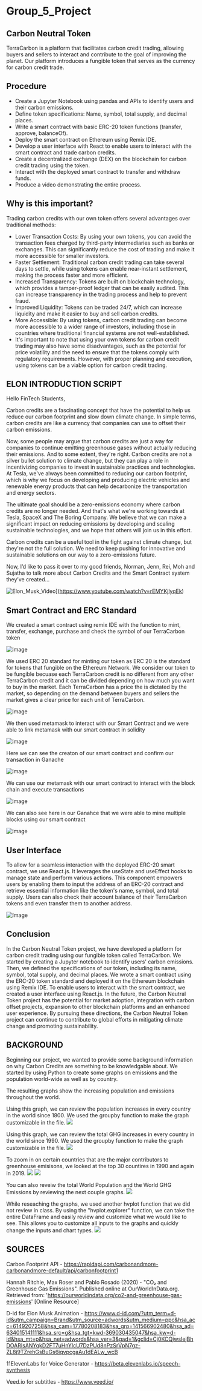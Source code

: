 # Group_5_Project #
## Carbon Neutral Token ##

TerraCarbon is a platform that facilitates carbon credit trading, allowing buyers and sellers to interact and contribute to the goal of improving the planet. Our platform introduces a fungible token that serves as the currency for carbon credit trade.

## Procedure ##

* Create a Jupyter Notebook using pandas and APIs to identify users and their carbon emissions.
* Define token specifications: Name, symbol, total supply, and decimal places.
* Write a smart contract with basic ERC-20 token functions (transfer, approve, balanceOf).
* Deploy the smart contract on Ethereum using Remix IDE.
* Develop a user interface with React to enable users to interact with the smart contract and trade carbon credits.
* Create a decentralized exchange (DEX) on the blockchain for carbon credit trading using the token.
* Interact with the deployed smart contract to transfer and withdraw funds.
* Produce a video demonstrating the entire process.

## Why is this important? ##

Trading carbon credits with our own token offers several advantages over traditional methods:

- Lower Transaction Costs: By using your own tokens, you can avoid the transaction fees charged by third-party intermediaries such as banks or exchanges. This can significantly reduce the cost of trading and make it more accessible for smaller investors.
- Faster Settlement: Traditional carbon credit trading can take several days to settle, while using tokens can enable near-instant settlement, making the process faster and more efficient.
- Increased Transparency: Tokens are built on blockchain technology, which provides a tamper-proof ledger that can be easily audited. This can increase transparency in the trading process and help to prevent fraud.
- Improved Liquidity: Tokens can be traded 24/7, which can increase liquidity and make it easier to buy and sell carbon credits.
- More Accessible: By using tokens, carbon credit trading can become more accessible to a wider range of investors, including those in countries where traditional financial systems are not well-established.
- It's important to note that using your own tokens for carbon credit trading may also have some disadvantages, such as the potential for price volatility and the need to ensure that the tokens comply with regulatory requirements. However, with proper planning and execution, using tokens can be a viable option for carbon credit trading.

## ELON INTRODUCTION SCRIPT ##

Hello FinTech Students,

Carbon credits are a fascinating concept that have the potential to help us reduce our carbon footprint and slow down climate change. In simple terms, carbon credits are like a currency that companies can use to offset their carbon emissions. 

Now, some people may argue that carbon credits are just a way for companies to continue emitting greenhouse gases without actually reducing their emissions. And to some extent, they're right. Carbon credits are not a silver bullet solution to climate change, but they can play a role in incentivizing companies to invest in sustainable practices and technologies.
At Tesla, we've always been committed to reducing our carbon footprint, which is why we focus on developing and producing electric vehicles and renewable energy products that can help decarbonize the transportation and energy sectors.

The ultimate goal should be a zero-emissions economy where carbon credits are no longer needed. And that's what we're working towards at Tesla, SpaceX and The Boring Company. We believe that we can make a significant impact on reducing emissions by developing and scaling sustainable technologies, and we hope that others will join us in this effort.

Carbon credits can be a useful tool in the fight against climate change, but they're not the full solution. We need to keep pushing for innovative and sustainable solutions on our way to a zero-emissions future.

Now, I’d like to pass it over to my good friends, Norman, Jenn, Rei, Moh and Sujatha to talk more about Carbon Credits and the Smart Contract system they’ve created…

![Elon_Musk_Video](https://github.com/zel1001/Group_5_Project/blob/main/Images/elon_final.png)](https://www.youtube.com/watch?v=rEMYKjlyqEk)

## Smart Contract and ERC Standard ##

We created a smart contract using remix IDE with the function to mint, transfer, exchange, purchase and check the symbol of our TerraCarbon token

![image](https://github.com/reidema/Group_5_Project/assets/117589787/2eea5d3d-00f5-496c-8c68-ffd707500956)

We used ERC 20 standard for minting our token as ERC 20 is the standard for tokens that fungible on the Ethereum Network. We consider our token to be fungible
becuase each TerraCarbon credit is no different from any other TerraCarbon credit and it can be divided depending on how much you want to buy in the market.
Each TerraCarbon has a price the is dictated by the market, so depending on the demand between buyers and sellers the market gives a clear price for each unit
of TerraCarbon. 

![image](https://github.com/reidema/Group_5_Project/assets/117589787/a6114096-a464-425b-8b64-bef5cc35b2ea)

We then used metamask to interact with our Smart Contract and we were able to link metamask with our smart contract in solidity

![image](https://github.com/reidema/Group_5_Project/assets/117589787/7044d25d-f19a-469a-afb5-9477cb4eed77)

Here we can see the creaton of our smart contract and confirm our transaction in Ganache

![image](https://github.com/reidema/Group_5_Project/assets/117589787/7acc6602-c628-4b7d-b84e-c5db7c754c25)

We can use our metamask with our smart contract to interact with the block chain and execute transactions

![image](https://github.com/reidema/Group_5_Project/assets/117589787/bd911a83-f3a7-42b1-bfc8-8b12292c6ad3)

We can also see here in our Ganahce that we were able to mine multiple blocks using our smart contract

![image](https://github.com/reidema/Group_5_Project/assets/117589787/40f803fc-770e-4f75-8b4d-85ae45013f53)

## User Interface ## 

To allow for a seamless interaction with the deployed ERC-20 smart contract, we use React.js. It leverages the useState and useEffect hooks to manage state and perform various actions. This component empowers users by enabling them to input the address of an ERC-20 contract and retrieve essential information like the token's name, symbol, and total supply. Users can also check their account balance of their TerraCarbon tokens and even transfer them to another address.

![Image](./Images/user_interface.jpg)

## Conclusion ## 

In the Carbon Neutral Token project, we have developed a platform for carbon credit trading using our fungible token called TerraCarbon. We started by creating a Jupyter notebook to identify users' carbon emissions. Then, we defined the specifications of our token, including its name, symbol, total supply, and decimal places. We wrote a smart contract using the ERC-20 token standard and deployed it on the Ethereum blockchain using Remix IDE. To enable users to interact with the smart contract, we created a user interface using React.js. In the future, the Carbon Neutral Token project has the potential for market adoption, integration with carbon offset projects, expansion to other blockchain platforms and an enhanced user experience. By pursuing these directions, the Carbon Neutral Token project can continue to contribute to global efforts in mitigating climate change and promoting sustainability.


## BACKGROUND ##

Beginning our project, we wanted to provide some background information on why Carbon Credits are something to be knowledgable about.  We started by using Python to create some graphs on emissions and the population world-wide as well as by country.

The resulting graphs show the increasing population and emissions throughout the world.  

Using this graph, we can review the population increases in every country in the world since 1800.  We used the groupby function to make the graph customizable in the file.
![](./Images/01_Population_Graph_Country.png)

Using this graph, we can review the total GHG increases in every country in the world since 1990.  We used the groupby function to make the graph customizable in the file.
![](./Images/02_GHG_Graph_Country.png)

To zoom in on certain countries that are the major contributors to greenhouse emisisons, we looked at the top 30 countires in 1990 and again in 2019.
![](./Images/03_Top_30_GHG_1990.png)
![](./Images/03_Top_30_GHG_2019.png)

You can also reveiw the total World Population and the World GHG Emissions by reviewing the next couple graphs.
![](./Images/04_Population_GHG_Total_Trend.png)

While reseaching the graphs, we used another hvplot function that we did not review in class.  By using the "hvplot.explorer" function, we can take the entire DataFrame and easily review and customize what we would like to see.  This allows you to customize all inputs to the graphs and quickly change the inputs and chart types.
![](./Images/05_HVExplorer_Graph.png)













## SOURCES
Carbon Footprint API - https://rapidapi.com/carbonandmore-carbonandmore-default/api/carbonfootprint1

Hannah Ritchie, Max Roser and Pablo Rosado (2020) - "CO₂ and Greenhouse Gas Emissions". Published online at OurWorldInData.org. Retrieved from: 'https://ourworldindata.org/co2-and-greenhouse-gas-emissions' [Online Resource]

D-id for Elon Musk Animation - https://www.d-id.com/?utm_term=d-id&utm_campaign=Brand&utm_source=adwords&utm_medium=ppc&hsa_acc=6149207258&hsa_cam=17780208183&hsa_grp=141566902480&hsa_ad=634015141111&hsa_src=g&hsa_tgt=kwd-369030435047&hsa_kw=d-id&hsa_mt=p&hsa_net=adwords&hsa_ver=3&gad=1&gclid=Cj0KCQjwsIejBhDOARIsANYqkD2FT7uHnYIcU7DzPUd8nPzSrVpN7gz-ZL8j9TZrehGsBuGs6iqvpcgaAu1dEALw_wcB

11ElevenLabs for Voice Generator - https://beta.elevenlabs.io/speech-synthesis

Veed.io for subtitles - https://www.veed.io/






